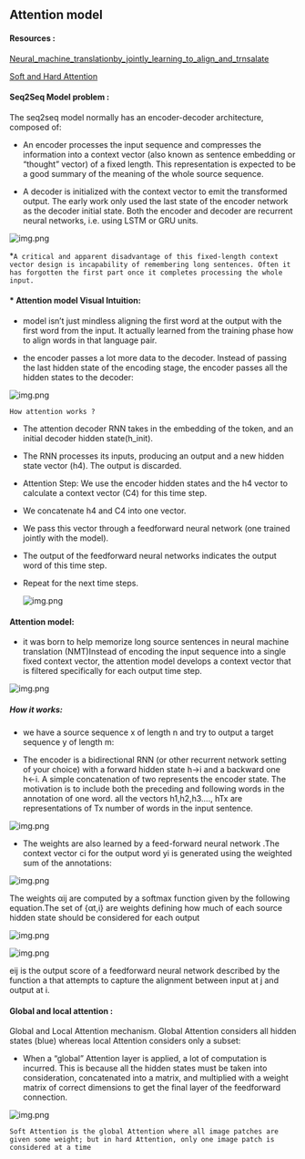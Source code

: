   ## Attention model
  
  
#### Resources :
 
 
<a href = 'https://arxiv.org/pdf/1409.0473.pdf'>Neural_machine_translationby_jointly_learning_to_align_and_trnsalate</a>

<a href = 'https://arxiv.org/pdf/1502.03044.pdf'>Soft and Hard Attention</a>

  
 #### Seq2Seq Model problem : 
  The seq2seq model normally has an encoder-decoder architecture, composed of:

* An encoder processes the input sequence and compresses the information into a context vector (also known as sentence embedding or “thought” vector) of a fixed length. This representation is expected to be a good summary of the meaning of the whole source sequence.

* A decoder is initialized with the context vector to emit the transformed output. The early work only used the last state of the encoder network as the decoder initial state.
Both the encoder and decoder are recurrent neural networks, i.e. using LSTM or GRU units.

![img.png](https://lilianweng.github.io/lil-log/assets/images/encoder-decoder-example.png)

*```A critical and apparent disadvantage of this fixed-length context vector design is incapability of remembering long sentences. Often it has forgotten the first part once it completes processing the whole input.``` 


#### * Attention model Visual Intuition: 

* model isn’t just mindless aligning the first word at the output with the first word from the input. It actually learned from the training phase how to align words in that language pair.

* the encoder passes a lot more data to the decoder. Instead of passing the last hidden state of the encoding stage, the encoder passes all the hidden states to the decoder:

![img.png](https://github.com/Uttam580/ml_dl_nlp_road_map/blob/master/deep_learning2/basic_transfomers/gif/attention.gif)

```How attention works ?```

* The attention decoder RNN takes in the embedding of the <END> token, and an initial decoder hidden state(h_init).
* The RNN processes its inputs, producing an output and a new hidden state vector (h4). The output is discarded.
* Attention Step: We use the encoder hidden states and the h4 vector to calculate a context vector (C4) for this time step.
* We concatenate h4 and C4 into one vector.
* We pass this vector through a feedforward neural network (one trained jointly with the model).
* The output of the feedforward neural networks indicates the output word of this time step.
* Repeat for the next time steps.
  
  ![img.png](https://github.com/Uttam580/ml_dl_nlp_road_map/blob/master/deep_learning2/basic_transfomers/gif/ezgif.com-video-to-gif.gif)


#### Attention model: 

*  it was born to help memorize long source sentences in neural machine translation (NMT)Instead of encoding the input sequence into a single fixed context vector, the attention model develops a context vector that is filtered specifically for each output time step.

![img.png](https://lilianweng.github.io/lil-log/assets/images/encoder-decoder-attention.png)

##### How it works: 
* we have a source sequence x of length n and try to output a target sequence y of length m:

* The encoder is a bidirectional RNN (or other recurrent network setting of your choice) with a forward hidden state h→i and a backward one h←i. A simple concatenation of two represents the encoder state. The motivation is to include both the preceding and following words in the annotation of one word.
 all the vectors h1,h2,h3…., hTx are representations of Tx number of words in the input sentence.

![img.png](https://cdn.analyticsvidhya.com/wp-content/uploads/2019/11/image9.png)

* The weights are also learned by a feed-forward neural network .The context vector ci for the output word yi is generated using the weighted sum of the annotations:

![img.png](https://cdn.analyticsvidhya.com/wp-content/uploads/2019/11/image8.png)

 The weights αij are computed by a softmax function given by the following equation.The set of {αt,i} are weights defining how much of each source hidden state should be considered for each output
 
 ![img.png](https://cdn.analyticsvidhya.com/wp-content/uploads/2019/11/image11.png)
 
 ![img.png](https://cdn.analyticsvidhya.com/wp-content/uploads/2019/11/image10.png)
 
 eij is the output score of a feedforward neural network described by the function a that attempts to capture the alignment between input at j and output at i.
 
 #### Global and local attention :
 
 Global and Local Attention mechanism. Global Attention considers all hidden states (blue) whereas local Attention considers only a subset:
 
 * When a “global” Attention layer is applied, a lot of computation is incurred. This is because all the hidden states must be taken into consideration, concatenated into a matrix, and multiplied with a weight matrix of correct dimensions to get the final layer of the feedforward connection.
 
 ![img.png](https://cdn.analyticsvidhya.com/wp-content/uploads/2019/11/image26.png)





```Soft Attention is the global Attention where all image patches are given some weight; but in hard Attention, only one image patch is considered at a time```
